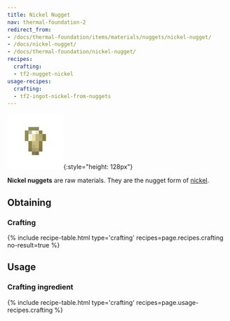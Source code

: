 ```yaml
---
title: Nickel Nugget
nav: thermal-foundation-2
redirect_from:
- /docs/thermal-foundation/items/materials/nuggets/nickel-nugget/
- /docs/nickel-nugget/
- /docs/thermal-foundation/nickel-nugget/
recipes:
  crafting:
  - tf2-nugget-nickel
usage-recipes:
  crafting:
  - tf2-ingot-nickel-from-nuggets
---
```


![Nickel nugget](/assets/images/thermal-foundation-2/nugget-nickel.png){:style="height: 128px"}


**Nickel nuggets** are raw materials. They are the nugget form of
[nickel](/docs/thermal-foundation-2/nickel-ingot/).


Obtaining
---------

### Crafting
{% include recipe-table.html type='crafting' recipes=page.recipes.crafting no-result=true %}


Usage
-----

### Crafting ingredient
{% include recipe-table.html type='crafting' recipes=page.usage-recipes.crafting %}
